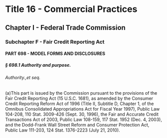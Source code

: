 
# Title 16 - Commercial Practices
## Chapter I - Federal Trade Commission
### Subchapter F - Fair Credit Reporting Act
#### PART 698 - MODEL FORMS AND DISCLOSURES
##### § 698.1 Authority and purpose.
###### Authority.,et seq.

(a)This part is issued by the Commission pursuant to the provisions of the Fair Credit Reporting Act (15 U.S.C. 1681), as amended by the Consumer Credit Reporting Reform Act of 1996 (Title II, Subtitle D, Chapter 1, of the Omnibus Consolidated Appropriations Act for Fiscal Year 1997), Public Law 104-208, 110 Stat. 3009-426 (Sept. 30, 1996), the Fair and Accurate Credit Transactions Act of 2003, Public Law 108-159, 117 Stat. 1952 (Dec. 4, 2003), and the Dodd-Frank Wall Street Reform and Consumer Protection Act, Public Law 111-203, 124 Stat. 1376-2223 (July 21, 2010).
